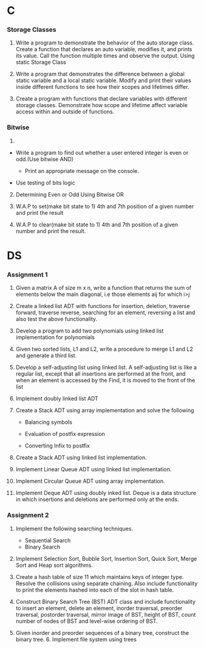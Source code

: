 # C
### Storage Classes

1. Write a program to demonstrate the behavior of the auto storage class. Create a function that declares an auto variable, modifies it, and prints its value. Call the function multiple times and observe the output. Using static Storage Class

2. Write a program that demonstrates the difference between a global static variable and a local static variable. Modify and print their values inside different functions to see how their scopes and lifetimes differ.

3. Create a program with functions that declare variables with different storage classes. Demonstrate how scope and lifetime affect variable access within and outside of functions.

### Bitwise 

1.    
  + Write a program to find out whether a user entered integer is even or odd.(Use bitwise AND)

    + Print an appropriate message on the console.

  + Use testing of bits logic

2. Determining Even or Odd Using Bitwise OR

3. W.A.P to set(make bit state to 1) 4th and 7th position of a given number and print the result

4. W.A.P to clear(make bit state to 1) 4th and 7th position of a given number and print the result.


# DS
### Assignment 1
1. Given a matrix A of size m x n, write a function that returns the sum of elements below the main diagonal, i.e those elements aij for which i>j

2. Create a linked list ADT with functions for insertion, deletion, traverse forward, traverse reverse, searching for an element, reversing a list and also test the above functionality. 

3. Develop a program to add two polynomials using linked list implementation for polynomials

4. Given two sorted lists, L1 and L2, write a procedure to merge L1 and L2 and generate a third list.

5. Develop a self-adjusting list using linked list. A self-adjusting list is like a regular list, except that all insertions are performed at the front, and when an element is accessed by the Find, it is moved to the front of the list

6. Implement doubly linked list ADT

7. Create a Stack ADT using array implementation and solve the following

    - Balancing symbols

    - Evaluation of postfix expression

    - Converting Infix to postfix

8. Create a Stack ADT using linked list implementation.

9. Implement Linear Queue ADT using linked list implementation.

10. Implement Circular Queue ADT using array implementation.

11. Implement Deque ADT using doubly inked list. Deque is a data structure in which insertions and deletions are performed only at the ends.

### Assignment 2

1. Implement the following searching techniques.

    - Sequential Search
    - Binary Search

2. Implement Selection Sort, Bubble Sort, Insertion Sort, Quick Sort, Merge Sort and Heap sort algorithms. 
3. Create a hash table of size 11 which maintains keys of integer type. Resolve the collisions using separate chaining. Also include functionality to print the elements hashed into each of the slot in hash table. 

4. Construct Binary Search Tree (BST) ADT class and include functionality to insert an element, delete an element, inorder traversal, preorder traversal, postorder traversal, mirror image of BST, height of BST, count number of nodes of BST and level-wise ordering of BST. 

5. Given inorder and preorder sequences of a binary tree, construct the binary tree. 6. Implement file system using trees
